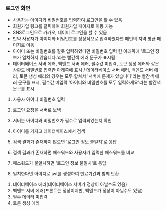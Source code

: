 ### 로그인 화면
- 사용자는 아이디와 비밀번호를 입력하여 로그인을 할 수 있음
- 회원가입 링크를 클릭하여 회원가입 페이지로 이동 가능
- SNS로그인으로 카카오, 네이버 로그인을 할 수 있음
- 만약 사용자가 아이디와 비밀번호를 정상적으로 입력하였다면 메인의 지역 평균 페이지로 이동
- 아이디 또는 비밀번호를 잘못 입력하였다면 비밀번호 입력 칸 아래쪽에 '로그인 정보가 일치하지 않습니다.'라는 빨간색 에러 문구가 표시됨
- 데이터베이스 서버 에러, 백엔드 서버 에러, 필수값 미입력, 토큰 생성 에러와 같은 상황도 비밀번호 입력칸 아래쪽에 표시 / 데이터베이스 서버 에러,
백엔드 서버 에러, 토큰 생성 에러의 경우는 모두 합쳐서 '서버에 문제가 있습니다'라는 빨간색 에러 문구를 표시, 필수값 미입력 '아이디와 비밀번호를
모두 입력하세요'라는 빨간색 문구를 표시


1. 사용자 아이디 비밀번호 입력
2. 로그인 요청을 서버로 보냄

3. 서버는 아이디와 비밀번호가 필수로 입력되었는지 확인
4. 아이디를 가지고 데이터베이스에서 검색
5. 검색 결과가 존재하지 않으면 '로그인 정보 불일치'로 응답
6. 검색 결과가 존재하면 패스워드와 사용자가 입력한 패스워드를 비교
7. 패스워드가 불일치하면 '로그인 정보 불일치'로 응답
8. 일치한다면 아이디로 jwt를 생성하여 만료기간과 함께 반환

<!--! 에러 -->
1. 데이터베이스 에러(데이터베이스 서버가 정상이 아닐수도 있음)
2. 백엔드 서버 에러(프론트는 정상이지만, 백엔드가 정상이 아닐수도 있음)
3. 필수 데이터 미입력
4. 토큰 생성 에러
